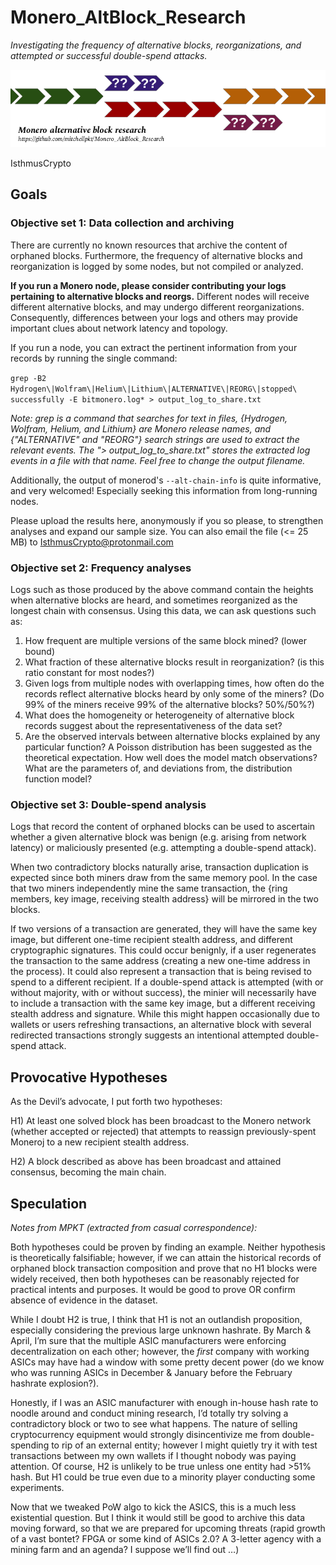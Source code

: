 # Monero_AltBlock_Research
*Investigating the frequency of alternative blocks, reorganizations, and attempted or successful double-spend attacks.*

![Logo](/misc/mabr_logo.png)

IsthmusCrypto

## Goals
### Objective set 1: Data collection and archiving
There are currently no known resources that archive the content of orphaned blocks. Furthermore, the frequency of alternative blocks and reorganization is logged by some nodes, but not compiled or analyzed.

**If you run a Monero node, please consider contributing your logs pertaining to alternative blocks and reorgs.** Different nodes will receive different alternative blocks, and may undergo different reorganizations. Consequently, differences between your logs and others may provide important clues about network latency and topology.

If you run a node, you can extract the pertinent information from your records by running the single command:

`grep -B2 Hydrogen\|Wolfram\|Helium\|Lithium\|ALTERNATIVE\|REORG\|stopped\ successfully -E bitmonero.log* > output_log_to_share.txt`

*Note: grep is a command that searches for text in files, {Hydrogen, Wolfram, Helium, and Lithium} are Monero release names, and {"ALTERNATIVE" and "REORG"} search strings are used to extract the relevant events. The "> output_log_to_share.txt" stores the extracted log events in a file with that name. Feel free to change the output filename.*

Additionally, the output of monerod's `--alt-chain-info` is quite informative, and very welcomed! Especially seeking this information from long-running nodes.

Please upload the results here, anonymously if you so please, to strengthen analyses and expand our sample size. You can also email the file (<= 25 MB) to IsthmusCrypto@protonmail.com

### Objective set 2: Frequency analyses
Logs such as those produced by the above command contain the heights when alternative blocks are heard, and sometimes reorganized as the longest chain with consensus. Using this data, we can ask questions such as:
1. How frequent are multiple versions of the same block mined? (lower bound)
2. What fraction of these alternative blocks result in reorganization? (is this ratio constant for most nodes?)
3. Given logs from multiple nodes with overlapping times, how often do the records reflect alternative blocks heard by only some of the miners? (Do 99% of the miners receive 99% of the alternative blocks? 50%/50%?)
4. What does the homogeneity or heterogeneity of alternative block records suggest about the representativeness of the data set?
5. Are the observed intervals between alternative blocks explained by any particular function? A Poisson distribution has been suggested as the theoretical expectation. How well does the model match observations? What are the parameters of, and deviations from, the distribution function model?

### Objective set 3: Double-spend analysis
Logs that record the content of orphaned blocks can be used to ascertain whether a given alternative block was benign (e.g. arising from network latency) or maliciously presented (e.g. attempting a double-spend attack).

When two contradictory blocks naturally arise, transaction duplication is expected since both miners draw from the same memory pool. In the case that two miners independently mine the same transaction, the {ring members, key image, receiving stealth address} will be mirrored in the two blocks.

If two versions of a transaction are generated, they will have the same key image, but different one-time recipient stealth address, and different cryptographic signatures. This could occur benignly, if a user regenerates the transaction to the same address (creating a new one-time address in the process). It could also represent a transaction that is being revised to spend to a different recipient. If a double-spend attack is attempted (with or without majority, with or without success), the minier will necessarily have to include a transaction with the same key image, but a different receiving stealth address and signature. While this might happen occasionally due to wallets or users refreshing transactions, an alternative block with several redirected transactions strongly suggests an intentional attempted double-spend attack.

## Provocative Hypotheses
As the Devil’s advocate, I put forth two hypotheses:

H1) At least one solved block has been broadcast to the Monero network (whether accepted or rejected) that attempts to reassign previously-spent Moneroj to a new recipient stealth address.

H2) A block described as above has been broadcast and attained consensus, becoming the main chain.

## Speculation
*Notes from MPKT (extracted from casual correspondence):*

Both hypotheses could be proven by finding an example. Neither hypothesis is theoretically falsifiable; however, if we can attain the historical records of orphaned block transaction composition and prove that no H1 blocks were widely received, then both hypotheses can be reasonably rejected for practical intents and purposes. It would be good to prove OR confirm absence of evidence in the dataset.

While I doubt H2 is true, I think that H1 is not an outlandish proposition, especially considering the previous large unknown hashrate. By March & April, I’m sure that the multiple ASIC manufacturers were enforcing decentralization on each other; however, the *first* company with working ASICs may have had a window with some pretty decent power (do we know who was running ASICs in December & January before the February hashrate explosion?).

Honestly, if I was an ASIC manufacturer with enough in-house hash rate to noodle around and conduct mining research, I’d totally try solving a contradictory block or two to see what happens. The nature of selling cryptocurrency equipment would strongly disincentivize me from double-spending to rip of an external entity; however I might quietly try it with test transactions between my own wallets if I thought nobody was paying attention. Of course, H2 is unlikely to be true unless one entity had >51% hash. But H1 could be true even due to a minority player conducting some experiments.

Now that we tweaked PoW algo to kick the ASICS, this is a much less existential question. But I think it would still be good to archive this data moving forward, so that we are prepared for upcoming threats (rapid growth of a vast bontet? FPGA or some kind of ASICs 2.0? A 3-letter agency with a mining farm and an agenda? I suppose we’ll find out …)
